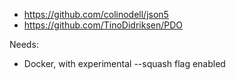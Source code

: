 
* https://github.com/colinodell/json5
* https://github.com/TinoDidriksen/PDO

Needs:
* Docker, with experimental --squash flag enabled
